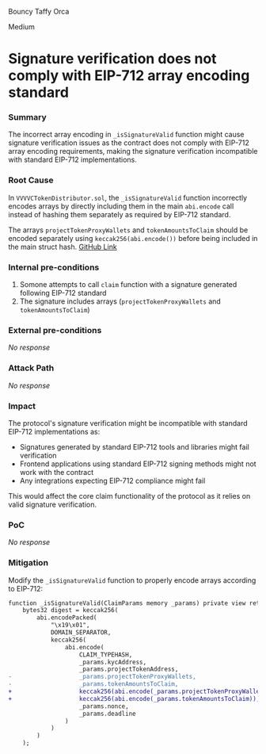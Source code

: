 Bouncy Taffy Orca

Medium

# Signature verification does not comply with EIP-712 array encoding standard

### Summary

The incorrect array encoding in `_isSignatureValid` function might cause signature verification issues as the contract does not comply with EIP-712 array encoding requirements, making the signature verification incompatible with standard EIP-712 implementations.

### Root Cause

In `VVVVCTokenDistributor.sol`, the `_isSignatureValid` function incorrectly encodes arrays by directly including them in the main `abi.encode` call instead of hashing them separately as required by EIP-712 standard.


The arrays `projectTokenProxyWallets` and `tokenAmountsToClaim` should be encoded separately using `keccak256(abi.encode())` before being included in the main struct hash. [GitHub Link](https://github.com/sherlock-audit/2024-11-vvv-exchange-update/blob/1791f41b310489aaa66de349ef1b9e4bd331f14b/vvv-platform-smart-contracts/contracts/vc/VVVVCTokenDistributor.sol#L167-L168)

### Internal pre-conditions


1. Somone attempts to call `claim` function with a signature generated following EIP-712 standard
2. The signature includes arrays (`projectTokenProxyWallets` and `tokenAmountsToClaim`)

### External pre-conditions

_No response_

### Attack Path

_No response_

### Impact

The protocol's signature verification might be incompatible with standard EIP-712 implementations as:
- Signatures generated by standard EIP-712 tools and libraries might fail verification
- Frontend applications using standard EIP-712 signing methods might not work with the contract
- Any integrations expecting EIP-712 compliance might fail


This would affect the core claim functionality of the protocol as it relies on valid signature verification.

### PoC

_No response_

### Mitigation

Modify the `_isSignatureValid` function to properly encode arrays according to EIP-712:
```diff
function _isSignatureValid(ClaimParams memory _params) private view returns (bool) {
    bytes32 digest = keccak256(
        abi.encodePacked(
            "\x19\x01",
            DOMAIN_SEPARATOR,
            keccak256(
                abi.encode(
                    CLAIM_TYPEHASH,
                    _params.kycAddress,
                    _params.projectTokenAddress,
-                   _params.projectTokenProxyWallets,
-                   _params.tokenAmountsToClaim,
+                   keccak256(abi.encode(_params.projectTokenProxyWallets)),
+                   keccak256(abi.encode(_params.tokenAmountsToClaim)),
                    _params.nonce,
                    _params.deadline
                )
            )
        )
    );
```